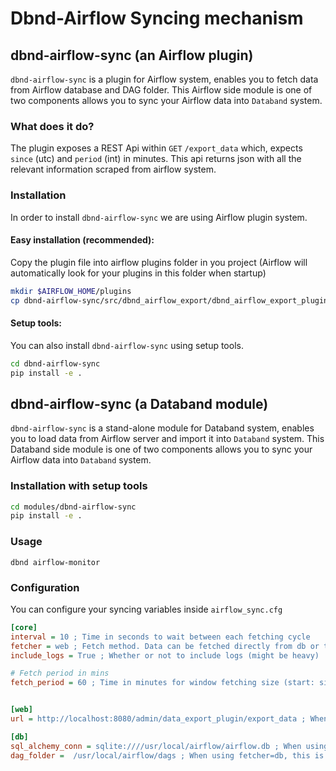 # Dbnd-Airflow Syncing mechanism

## dbnd-airflow-sync (an Airflow plugin) 

`dbnd-airflow-sync` is a plugin for Airflow system, enables you to fetch data from Airflow database and DAG folder. 
This Airflow side module is one of two components allows you to sync your Airflow data into `Databand` system.
  
### What does it do?
The plugin exposes a REST Api within `GET` `/export_data` which, expects `since` (utc) and `period` (int) in minutes.
This api returns json with all the relevant information scraped from airflow system.

### Installation
In order to install `dbnd-airflow-sync` we are using Airflow plugin system.

#### Easy installation (recommended):
Copy the plugin file into airflow plugins folder in you project (Airflow will automatically look for your plugins in this folder when startup)
```bash
mkdir $AIRFLOW_HOME/plugins
cp dbnd-airflow-sync/src/dbnd_airflow_export/dbnd_airflow_export_plugin.py $AIRFLOW_HOME/plugins/
```

#### Setup tools:
You can also install `dbnd-airflow-sync` using setup tools.
```bash
cd dbnd-airflow-sync
pip install -e .
```

## dbnd-airflow-sync (a Databand module) 

`dbnd-airflow-sync` is a stand-alone module for Databand system, enables you to load data from Airflow server and import it into `Databand` system. 
This Databand side module is one of two components allows you to sync your Airflow data into `Databand` system.
 

### Installation with setup tools
```bash
cd modules/dbnd-airflow-sync
pip install -e .
```
 
### Usage
`dbnd airflow-monitor`


### Configuration
You can configure your syncing variables inside `airflow_sync.cfg`

```cfg
[core]
interval = 10 ; Time in seconds to wait between each fetching cycle 
fetcher = web ; Fetch method. Data can be fetched directly from db or through rest api [web\db] 
include_logs = True ; Whether or not to include logs (might be heavy)

# Fetch period in mins
fetch_period = 60 ; Time in minutes for window fetching size (start: since, end: since + period)


[web]
url = http://localhost:8080/admin/data_export_plugin/export_data ; When using fetcher=web, try this url

[db]
sql_alchemy_conn = sqlite:////usr/local/airflow/airflow.db ; When using fetcher=db, use this sql connection string
dag_folder =  /usr/local/airflow/dags ; When using fetcher=db, this is the dag folder location
```
